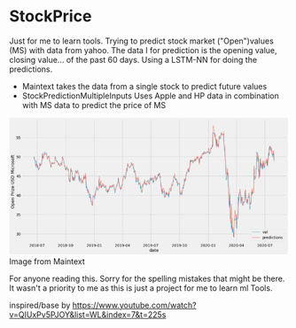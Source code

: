 # StockPrice
Just for me to learn tools. Trying to predict stock market ("Open")values (MS) with data from yahoo. The data I for prediction is the opening value, closing value... of the past 60 days. Using a LSTM-NN for doing the predictions.
- Maintext takes the data from a single stock to predict future values
- StockPredictionMultipleInputs Uses Apple and HP data in combination with MS data to predict the price of MS

![GitHub Logo](/Images/PredCompare.png)
Image from Maintext

For anyone reading this. Sorry for the spelling mistakes that might be there. It wasn't a priority to me as this is just a project for me to learn ml Tools.

inspired/base by https://www.youtube.com/watch?v=QIUxPv5PJOY&list=WL&index=7&t=225s
